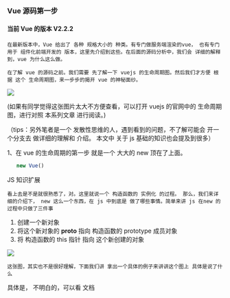 ### Vue 源码第一步

#### 当前 Vue 的版本 V2.2.2

`
在最新版本中，Vue 给出了 各种 规格大小的 种类。有专门做服务端渲染的vue， 也有专门用于 组件化前端开发的 版本，这里先介绍到这些。在后面的源码分析中，我们会 详细的解释到，vue 为什么这么做。
`


`
在了解 vue 的源码之前。我们需要 先了解一下 vuejs 的生命周期图。然后我们才方便 根据 这个 生命周期图，来一步步的揭开 vue 的神秘面纱。
`

![](http://images2015.cnblogs.com/blog/675289/201703/675289-20170310000248672-1522982858.png)

(如果有同学觉得这张图片太大不方便查看，可以打开 vuejs 的官网中的 生命周期图，进行对照 本系列文章 进行阅读。)

（tips：另外笔者是一个 发散性思维的人，遇到看到的问题，不了解可能会 开一个分支去 做详细的理解和 介绍。 本文中 关于 js 基础的知识也会提及到很多）

1、在 vue 的生命周期的第一步 就是一个 大大的 new 顶在了上面。

```javascript
   new Vue()
```

JS 知识扩展

`
看上去是不是就很熟悉了，对。这里就说一个 构造函数的 实例化 的过程。
那么，我们来详细的介绍下， new 这么一个东西，在 js 中到底是 做了哪些事情。简单来讲 js 在new 的过程中只做了三件事
`

1. 创建一个新对象
2. 将这个新对象的 __proto__ 指向 构造函数的 prototype 成员对象
3. 将 构造函数的 this 指针 指向 这个新创建的对象


![](http://images2015.cnblogs.com/blog/675289/201703/675289-20170311123155623-1660235069.png)

`
这张图，其实也不是很好理解，下面我们讲 拿出一个具体的例子来讲讲这个图上 具体是说了什么
`

具体是， 不明白的，可以看 文档













